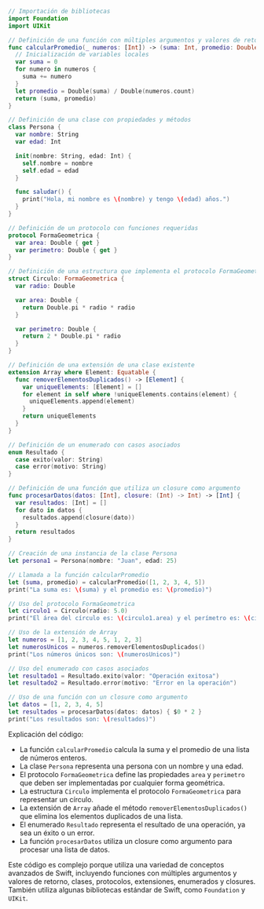 ```swift
// Importación de bibliotecas
import Foundation
import UIKit

// Definición de una función con múltiples argumentos y valores de retorno
func calcularPromedio(_ numeros: [Int]) -> (suma: Int, promedio: Double) {
  // Inicialización de variables locales
  var suma = 0
  for numero in numeros {
    suma += numero
  }
  let promedio = Double(suma) / Double(numeros.count)
  return (suma, promedio)
}

// Definición de una clase con propiedades y métodos
class Persona {
  var nombre: String
  var edad: Int

  init(nombre: String, edad: Int) {
    self.nombre = nombre
    self.edad = edad
  }

  func saludar() {
    print("Hola, mi nombre es \(nombre) y tengo \(edad) años.")
  }
}

// Definición de un protocolo con funciones requeridas
protocol FormaGeometrica {
  var area: Double { get }
  var perimetro: Double { get }
}

// Definición de una estructura que implementa el protocolo FormaGeometrica
struct Circulo: FormaGeometrica {
  var radio: Double

  var area: Double {
    return Double.pi * radio * radio
  }

  var perimetro: Double {
    return 2 * Double.pi * radio
  }
}

// Definición de una extensión de una clase existente
extension Array where Element: Equatable {
  func removerElementosDuplicados() -> [Element] {
    var uniqueElements: [Element] = []
    for element in self where !uniqueElements.contains(element) {
      uniqueElements.append(element)
    }
    return uniqueElements
  }
}

// Definición de un enumerado con casos asociados
enum Resultado {
  case exito(valor: String)
  case error(motivo: String)
}

// Definición de una función que utiliza un closure como argumento
func procesarDatos(datos: [Int], closure: (Int) -> Int) -> [Int] {
  var resultados: [Int] = []
  for dato in datos {
    resultados.append(closure(dato))
  }
  return resultados
}

// Creación de una instancia de la clase Persona
let persona1 = Persona(nombre: "Juan", edad: 25)

// Llamada a la función calcularPromedio
let (suma, promedio) = calcularPromedio([1, 2, 3, 4, 5])
print("La suma es: \(suma) y el promedio es: \(promedio)")

// Uso del protocolo FormaGeometrica
let circulo1 = Circulo(radio: 5.0)
print("El área del círculo es: \(circulo1.area) y el perímetro es: \(circulo1.perimetro)")

// Uso de la extensión de Array
let numeros = [1, 2, 3, 4, 5, 1, 2, 3]
let numerosUnicos = numeros.removerElementosDuplicados()
print("Los números únicos son: \(numerosUnicos)")

// Uso del enumerado con casos asociados
let resultado1 = Resultado.exito(valor: "Operación exitosa")
let resultado2 = Resultado.error(motivo: "Error en la operación")

// Uso de una función con un closure como argumento
let datos = [1, 2, 3, 4, 5]
let resultados = procesarDatos(datos: datos) { $0 * 2 }
print("Los resultados son: \(resultados)")
```

Explicación del código:

* La función `calcularPromedio` calcula la suma y el promedio de una lista de números enteros.
* La clase `Persona` representa una persona con un nombre y una edad.
* El protocolo `FormaGeometrica` define las propiedades `area` y `perimetro` que deben ser implementadas por cualquier forma geométrica.
* La estructura `Circulo` implementa el protocolo `FormaGeometrica` para representar un círculo.
* La extensión de `Array` añade el método `removerElementosDuplicados()` que elimina los elementos duplicados de una lista.
* El enumerado `Resultado` representa el resultado de una operación, ya sea un éxito o un error.
* La función `procesarDatos` utiliza un closure como argumento para procesar una lista de datos.

Este código es complejo porque utiliza una variedad de conceptos avanzados de Swift, incluyendo funciones con múltiples argumentos y valores de retorno, clases, protocolos, extensiones, enumerados y closures. También utiliza algunas bibliotecas estándar de Swift, como `Foundation` y `UIKit`.
